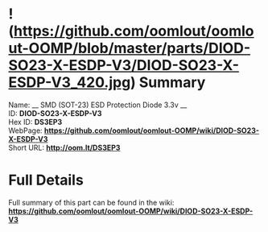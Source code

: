 
!(https://github.com/oomlout/oomlout-OOMP/blob/master/parts/DIOD-SO23-X-ESDP-V3/DIOD-SO23-X-ESDP-V3_420.jpg)
Summary
=================
  
Name: __ SMD (SOT-23) ESD Protection Diode 3.3v __    
ID: __DIOD-SO23-X-ESDP-V3__   
Hex ID: __DS3EP3__   
WebPage: __https://github.com/oomlout/oomlout-OOMP/wiki/DIOD-SO23-X-ESDP-V3__   
Short URL: __http://oom.lt/DS3EP3__   

Full Details
==========================
Full summary of this part can be found in the wiki:   
__https://github.com/oomlout/oomlout-OOMP/wiki/DIOD-SO23-X-ESDP-V3__    

